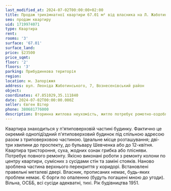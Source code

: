 ```yaml
---
last_modified_at: 2024-07-02T00:00:00+02:00
title: Продаж трикімнатної квартири 67.01 м² від власника на Л. Жаботинського
seo: продам квартиру
uid: 1719974071
type: Квартира
rent:
rooms: '3'
surface: '67.01'
surface_land:
price: $23500
price_sqmt:
floor: '2'
floors: '3'
parking: Прибудинкова територія
region:
location: м. Запоріжжя
address: вул. Леоніда Жаботинського, 7, Вознесенівський район
object:
coordinates: 47.851029,35.111840
date: 2024-07-02T00:00:00.000Z
seller: Євген Вітер
phone: 380681776000
description: Вторинна житлова неухомість, житло потребує ромотно-оздоблювальних робіт
---
```


Квартира знаходиться у п'ятиповерховій частині будинку. Фактично це окремий однопідїздний п'ятиповерховий будинок під спільною адресою разом з триповерховою частиною. Ідеальне місце розташування; дві-три хвилини до проспекту, до бульвару Шевченка або до 12-квітня. Квартира тристороння, суха, жодних ознак грибка або плісняви. Потребує повного ремонту. Якісно виконані роботи з ремонту колони по центру квартири, сумісних з сусідами стін та заміні стояків. Наново зроблена частина верхнього перекриття у коридорі. Встановлені правельні металеві двері. Власник, прописаних немає, будь-яких проблем немає. Є борги по опаленню (будуть погашені мною до угоди). Вільна, ОСББ, всі сусіди адекватні, тихі. Рік будівництва 1951.
